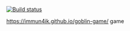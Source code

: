 [![Build status](https://ci.appveyor.com/api/projects/status/quo205ews6fhmugu?svg=true)](https://ci.appveyor.com/project/immun4ik/goblin-game)

https://immun4ik.github.io/goblin-game/   game

